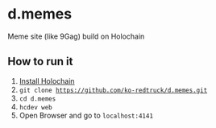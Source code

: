 # d.memes
Meme site (like 9Gag) build on Holochain

## How to run it

1. [Install Holochain](https://developer.holochain.org/Install_Holochain) 
2. <code>git clone https://github.com/ko-redtruck/d.memes.git</code>
3. <code>cd d.memes</code>
4. <code>hcdev web</code>
5. Open Browser and go to <code>localhost:4141</code>
